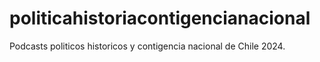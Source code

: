 # politicahistoriacontigencianacional
Podcasts politicos historicos y contigencia nacional de Chile 2024.
